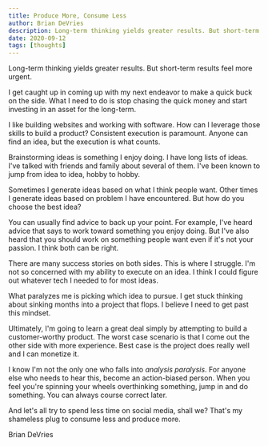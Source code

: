 ```yaml
---
title: Produce More, Consume Less
author: Brian DeVries
description: Long-term thinking yields greater results. But short-term results feel more urgent.
date: 2020-09-12
tags: [thoughts]
---
```


Long-term thinking yields greater results. But short-term results feel more urgent.

I get caught up in coming up with my next endeavor to make a quick buck on the side. What I need to do is stop chasing the quick money and start investing in an asset for the long-term.

I like building websites and working with software. How can I leverage those skills to build a product? Consistent execution is paramount. Anyone can find an idea, but the execution is what counts.

Brainstorming ideas is something I enjoy doing. I have long lists of ideas. I've talked with friends and family about several of them. I've been known to jump from idea to idea, hobby to hobby.

Sometimes I generate ideas based on what I think people want. Other times I generate ideas based on problem I have encountered. But how do you choose the best idea?

You can usually find advice to back up your point. For example, I've heard advice that says to work toward something you enjoy doing. But I've also heard that you should work on something people want even if it's not your passion. I think both can be right.

There are many success stories on both sides. This is where I struggle. I'm not so concerned with my ability to execute on an idea. I think I could figure out whatever tech I needed to for most ideas.

What paralyzes me is picking which idea to pursue. I get stuck thinking about sinking months into a project that flops. I believe I need to get past this mindset.

Ultimately, I'm going to learn a great deal simply by attempting to build a customer-worthy product. The worst case scenario is that I come out the other side with more experience. Best case is the project does really well and I can monetize it.

I know I'm not the only one who falls into _analysis paralysis_. For anyone else who needs to hear this, become an action-biased person. When you feel you're spinning your wheels overthinking something, jump in and do something. You can always course correct later.

And let's all try to spend less time on social media, shall we? That's my shameless plug to consume less and produce more.

Brian DeVries
